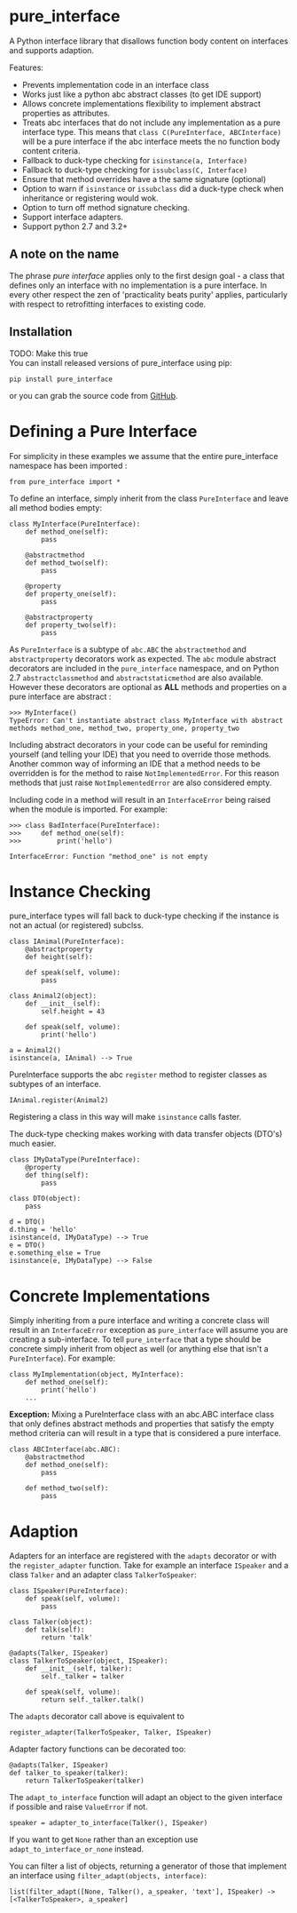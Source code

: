 # pure_interface
A Python interface library that disallows function body content on interfaces and supports adaption.

Features:
* Prevents implementation code in an interface class
* Works just like a python abc abstract classes (to get IDE support)
* Allows concrete implementations flexibility to implement abstract properties as attributes.
* Treats abc interfaces that do not include any implementation as a pure interface type.
  This means that `class C(PureInterface, ABCInterface)` will be a pure interface if the abc interface meets the 
  no function body content criteria.
* Fallback to duck-type checking for `isinstance(a, Interface)`
* Fallback to duck-type checking for `issubclass(C, Interface)`
* Ensure that method overrides have a the same signature (optional)
* Option to warn if `isinstance` or `issubclass` did a duck-type check when inheritance or registering would wok.  
* Option to turn off method signature checking.
* Support interface adapters.
* Support python 2.7 and 3.2+

## A note on the name

The phrase _pure interface_ applies only to the first design goal - a class that defines only an interface with no 
implementation is a pure interface.  In every other respect the zen of 'practicality beats purity' applies, particularly
with respect to retrofitting interfaces to existing code.

## Installation
TODO: Make this true  
You can install released versions of pure_interface using pip:

    pip install pure_interface
    
or you can grab the source code from [GitHub](https://github.com/tim-mitchell/pure_interface).
 
# Defining a Pure Interface
For simplicity in these examples we assume that the entire pure_interface namespace has been imported :

    from pure_interface import *

To define an interface, simply inherit from the class `PureInterface` and leave all method bodies empty:
    
    class MyInterface(PureInterface):
        def method_one(self):
            pass
            
        @abstractmethod
        def method_two(self):
            pass
           
        @property
        def property_one(self):
            pass
            
        @abstractproperty
        def property_two(self):
            pass
            
As `PureInterface` is a subtype of `abc.ABC` the `abstractmethod` and `abstractproperty` decorators work as expected.
The `abc` module abstract decorators are included in the `pure_interface` namespace, and on Python 2.7 
`abstractclassmethod` and `abstractstaticmethod` are also available.
However these decorators are optional as **ALL** methods and properties on a pure interface are abstract :

    >>> MyInterface()
    TypeError: Can't instantiate abstract class MyInterface with abstract methods method_one, method_two, property_one, property_two

Including abstract decorators in your code can be useful for reminding yourself (and telling your IDE) that you need
to override those methods.  Another common way of informing an IDE that a method needs to be overridden is for
the method to raise `NotImplementedError`.  For this reason methods that just raise `NotImplementedError` are also
considered empty.

Including code in a method will result in an `InterfaceError` being raised when the module is imported. For example:

    >>> class BadInterface(PureInterface):
    >>>     def method_one(self):
    >>>         print('hello')
                
    InterfaceError: Function "method_one" is not empty

# Instance Checking
pure_interface types will fall back to duck-type checking if the instance is not an actual (or registered) subclss.

    class IAnimal(PureInterface):
        @abstractproperty
        def height(self):
    
        def speak(self, volume):
            pass
    
    class Animal2(object):
        def __init__(self):
            self.height = 43

        def speak(self, volume):
            print('hello')

    a = Animal2()
    isinstance(a, IAnimal) --> True
    
  PureInterface supports the abc `register` method to register classes as subtypes of an interface.
  
    IAnimal.register(Animal2)

Registering a class in this way will make `isinstance` calls faster.

The duck-type checking makes working with data transfer objects (DTO's) much easier.

    class IMyDataType(PureInterface):
        @property
        def thing(self):
            pass
        
    class DTO(object):
        pass
       
    d = DTO()
    d.thing = 'hello'
    isinstance(d, IMyDataType) --> True
    e = DTO()
    e.something_else = True
    isinstance(e, IMyDataType) --> False


# Concrete Implementations

Simply inheriting from a pure interface and writing a concrete class will result in an `InterfaceError` exception as
`pure_interface` will assume you are creating a sub-interface. To tell `pure_interface` that a type should be concrete
simply inherit from object as well (or anything else that isn't a `PureInterface`).  For example:

    class MyImplementation(object, MyInterface):
        def method_one(self):
            print('hello')
        ...

**Exception:** Mixing a PureInterface class with an abc.ABC interface class that only defines abstract methods and properties 
that satisfy the empty method criteria can will result in a type that is considered a pure interface. 

    class ABCInterface(abc.ABC):
        @abstractmethod
        def method_one(self):
            pass
            
        def method_two(self):
            pass
         

# Adaption

Adapters for an interface are registered with the 
`adapts` decorator or with the `register_adapter` function. Take for example an interface `ISpeaker` and a class
`Talker` and an adapter class `TalkerToSpeaker`:

    class ISpeaker(PureInterface):
        def speak(self, volume):
            pass
        
    class Talker(object):
        def talk(self):
            return 'talk'
        
    @adapts(Talker, ISpeaker)
    class TalkerToSpeaker(object, ISpeaker):
        def __init__(self, talker):
            self._talker = talker
        
        def speak(self, volume):
            return self._talker.talk()

The `adapts` decorator call above is equivalent to

    register_adapter(TalkerToSpeaker, Talker, ISpeaker)

Adapter factory functions can be decorated too:

    @adapts(Talker, ISpeaker)
    def talker_to_speaker(talker):
        return TalkerToSpeaker(talker)

The `adapt_to_interface` function will adapt an object to the given interface if possible
and raise `ValueError` if not.

    speaker = adapter_to_interface(Talker(), ISpeaker)
    
If you want to get `None` rather than an exception use `adapt_to_interface_or_none` instead.

 You can filter a list of objects, returning a generator of those that implement an interface using
 `filter_adapt(objects, interface)`:
 
    list(filter_adapt([None, Talker(), a_speaker, 'text'], ISpeaker) -> [<TalkerToSpeaker>, a_speaker]
